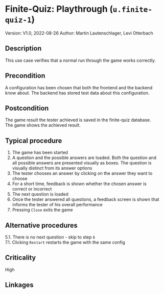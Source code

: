 # Finite-Quiz: Playthrough (`u.finite-quiz-1`)

Version: V1.0, 2022-08-26
Author: Martin Lautenschlager, Levi Otterbach

## Description

This use case verifies that a normal run through the game works correctly.

## Precondition

A configuration has been chosen that both the frontend and the backend know about. The backend has stored test data about this configuration.

## Postcondition

The game result the tester achieved is saved in the finite-quiz database.
The game shows the achieved result.

## Typical procedure

1. The game has been started
2. A question and the possible answers are loaded. Both the question and all possible answers are presented visually as boxes. The question is visually distinct from its answer options
3. The tester chooses an answer by clicking on the answer they want to choose
4. For a short time, feedback is shown whether the chosen answer is correct or incorrect
5. The next question is loaded
6. Once the tester answered all questions, a feedback screen is shown that informs the tester of his overall performance
7. Pressing `Close` exits the game

## Alternative procedures

5.1. There is no next question - skip to step `6` \
7.1. Clicking `Restart` restarts the game with the same config

## Criticality

High

## Linkages



